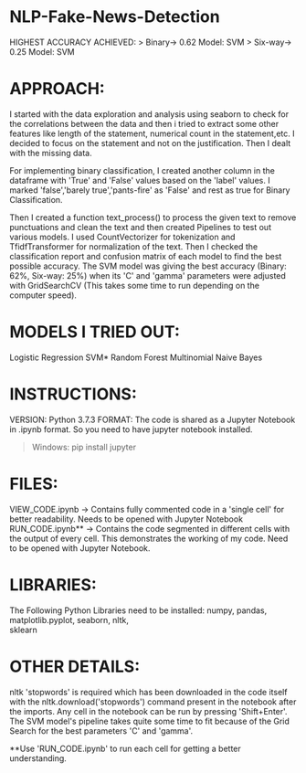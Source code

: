 # NLP-Fake-News-Detection
HIGHEST ACCURACY ACHIEVED: > Binary-> 0.62	Model: SVM
                  			   > Six-way-> 0.25     Model: SVM
          
# APPROACH: 
I started with the data exploration and analysis using seaborn to check for the correlations between the data and then i tried to extract some other features like length of the statement, numerical count in the statement,etc. 
I decided to focus on the statement and not on the justification. Then I dealt with the missing data. 

For implementing binary classification, I created another column in the dataframe with 'True' and 'False' values based on the 'label' values. 
I marked 'false','barely true','pants-fire' as 'False' and rest as true for Binary Classification.

Then I created a function text_process() to process the given text to remove punctuations and clean the text and then created Pipelines to test out various models. I used CountVectorizer for tokenization and TfidfTransformer for normalization of the text.
Then I checked the classification report and confusion matrix of each model to find the best possible accuracy. 
The SVM model was giving the best accuracy (Binary: 62%, Six-way: 25%) when its 'C' and 'gamma' parameters were adjusted
with GridSearchCV (This takes some time to run depending on the computer speed).
 
# MODELS I TRIED OUT: 
Logistic Regression
SVM*
Random Forest 
Multinomial Naive Bayes

# INSTRUCTIONS:
VERSION: Python 3.7.3 
FORMAT: The code is shared as a Jupyter Notebook in .ipynb format. So you need to have jupyter notebook installed.
>Windows: pip install jupyter

# FILES:
VIEW_CODE.ipynb -> Contains fully commented code in a 'single cell' for better readability. Needs to be opened with Jupyter Notebook
RUN_CODE.ipynb** -> Contains the code segmented in different cells with the output of every cell. This demonstrates the working of my code.
Need to be opened with Jupyter Notebook.   

# LIBRARIES: 
The Following Python Libraries need to be installed:
numpy, 
pandas, 
matplotlib.pyplot, 
seaborn, 
nltk,     
sklearn
 
# OTHER DETAILS: 
nltk 'stopwords' is required which has been downloaded in the code itself with the nltk.download('stopwords') command present in the notebook after the imports.
Any cell in the notebook can be run by pressing 'Shift+Enter'.
The SVM model's pipeline takes quite some time to fit because of the Grid Search for the best parameters 'C' and 'gamma'. 

**Use 'RUN_CODE.ipynb' to run each cell for getting a better understanding.

